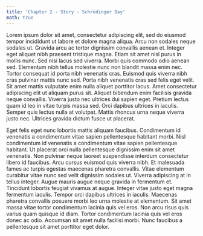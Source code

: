 ```yaml
---
title: 'Chapter 2 - Story - Schrödinger Day'
math: true
---
```



Lorem ipsum dolor sit amet, consectetur adipiscing elit, sed do eiusmod tempor incididunt ut labore et dolore magna aliqua. Arcu non sodales neque sodales ut. Gravida arcu ac tortor dignissim convallis aenean et. Integer eget aliquet nibh praesent tristique magna. Etiam sit amet nisl purus in mollis nunc. Sed nisi lacus sed viverra. Morbi quis commodo odio aenean sed. Elementum nibh tellus molestie nunc non blandit massa enim nec. Tortor consequat id porta nibh venenatis cras. Euismod quis viverra nibh cras pulvinar mattis nunc sed. Porta nibh venenatis cras sed felis eget velit. Sit amet mattis vulputate enim nulla aliquet porttitor lacus. Amet consectetur adipiscing elit ut aliquam purus sit. Aliquet bibendum enim facilisis gravida neque convallis. Viverra justo nec ultrices dui sapien eget. Pretium lectus quam id leo in vitae turpis massa sed. Orci dapibus ultrices in iaculis. Semper quis lectus nulla at volutpat. Mattis rhoncus urna neque viverra justo nec. Ultrices gravida dictum fusce ut placerat.

Eget felis eget nunc lobortis mattis aliquam faucibus. Condimentum id venenatis a condimentum vitae sapien pellentesque habitant morbi. Nisl condimentum id venenatis a condimentum vitae sapien pellentesque habitant. Ut placerat orci nulla pellentesque dignissim enim sit amet venenatis. Non pulvinar neque laoreet suspendisse interdum consectetur libero id faucibus. Arcu cursus euismod quis viverra nibh. Et malesuada fames ac turpis egestas maecenas pharetra convallis. Vitae elementum curabitur vitae nunc sed velit dignissim sodales ut. Viverra adipiscing at in tellus integer. Augue mauris augue neque gravida in fermentum et. Tincidunt lobortis feugiat vivamus at augue. Integer vitae justo eget magna fermentum iaculis. Tempor orci dapibus ultrices in iaculis. Maecenas pharetra convallis posuere morbi leo urna molestie at elementum. Sit amet massa vitae tortor condimentum lacinia quis vel eros. Non arcu risus quis varius quam quisque id diam. Tortor condimentum lacinia quis vel eros donec ac odio. Accumsan sit amet nulla facilisi morbi. Nunc faucibus a pellentesque sit amet porttitor eget dolor.
